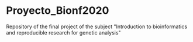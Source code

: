 # Proyecto_Bionf2020
Repository of the final project of the subject "Introduction to bioinformatics and reproducible research for genetic analysis"
